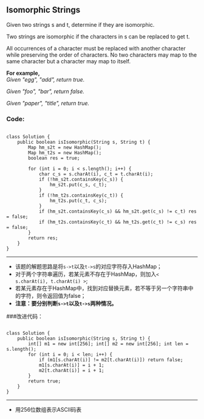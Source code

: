 ## Isomorphic Strings
Given two strings s and t, determine if they are isomorphic.

Two strings are isomorphic if the characters in s can be replaced to get t.

All occurrences of a character must be replaced with another character while preserving the order of characters. No two characters may map to the same character but a character may map to itself.

<strong>For example,</strong></br>
<em>Given "egg", "add", return true.

Given "foo", "bar", return false.

Given "paper", "title", return true.</em>

### Code:
<pre><code>
class Solution {
    public boolean isIsomorphic(String s, String t) {
        Map<Character, Character> hm_s2t = new HashMap<Character, Character>();
        Map<Character, Character> hm_t2s = new HashMap<Character, Character>();
        boolean res = true;
        
        for (int i = 0; i < s.length(); i++) {
            char c_s = s.charAt(i), c_t = t.charAt(i);
            if (!hm_s2t.containsKey(c_s)) {
                hm_s2t.put(c_s, c_t);
            }
            if (!hm_t2s.containsKey(c_t)) {
                hm_t2s.put(c_t, c_s);
            }
            if (hm_s2t.containsKey(c_s) && hm_s2t.get(c_s) != c_t) res = false;
            if (hm_t2s.containsKey(c_t) && hm_t2s.get(c_t) != c_s) res = false;
        }
        return res;
    }
}
</code></pre>

***
* 该题的解题思路是将<code>s->t</code>以及<code>t->s</code>的对应字符存入HashMap；
* 对于两个字符串遍历，若某元素不存在于HashMap，则加入<code>< s.charAt(i), t.charAt(i) ></code>;
* 若某元素存在于HashMap中，找到对应替换元素，若不等于另一个字符串中的字符，则令返回值为false；
* <strong>注意：要分别判断<code>s->t</code>以及<code>t->s</code>两种情况。</strong>

###改进代码：
<pre><code>
class Solution {
    public boolean isIsomorphic(String s, String t) {
        int[] m1 = new int[256]; int[] m2 = new int[256]; int len = s.length();
        for (int i = 0; i < len; i++) {
            if (m1[s.charAt(i)] != m2[t.charAt(i)]) return false;
            m1[s.charAt(i)] = i + 1;
            m2[t.charAt(i)] = i + 1;
        }
        return true;
    }
}
</code></pre>

***
* 用256位数组表示ASCII码表
